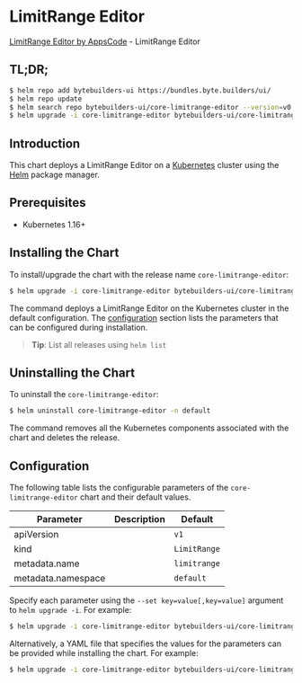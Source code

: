 # LimitRange Editor

[LimitRange Editor by AppsCode](https://byte.builders) - LimitRange Editor

## TL;DR;

```bash
$ helm repo add bytebuilders-ui https://bundles.byte.builders/ui/
$ helm repo update
$ helm search repo bytebuilders-ui/core-limitrange-editor --version=v0.4.8
$ helm upgrade -i core-limitrange-editor bytebuilders-ui/core-limitrange-editor -n default --create-namespace --version=v0.4.8
```

## Introduction

This chart deploys a LimitRange Editor on a [Kubernetes](http://kubernetes.io) cluster using the [Helm](https://helm.sh) package manager.

## Prerequisites

- Kubernetes 1.16+

## Installing the Chart

To install/upgrade the chart with the release name `core-limitrange-editor`:

```bash
$ helm upgrade -i core-limitrange-editor bytebuilders-ui/core-limitrange-editor -n default --create-namespace --version=v0.4.8
```

The command deploys a LimitRange Editor on the Kubernetes cluster in the default configuration. The [configuration](#configuration) section lists the parameters that can be configured during installation.

> **Tip**: List all releases using `helm list`

## Uninstalling the Chart

To uninstall the `core-limitrange-editor`:

```bash
$ helm uninstall core-limitrange-editor -n default
```

The command removes all the Kubernetes components associated with the chart and deletes the release.

## Configuration

The following table lists the configurable parameters of the `core-limitrange-editor` chart and their default values.

|     Parameter      | Description |         Default         |
|--------------------|-------------|-------------------------|
| apiVersion         |             | <code>v1</code>         |
| kind               |             | <code>LimitRange</code> |
| metadata.name      |             | <code>limitrange</code> |
| metadata.namespace |             | <code>default</code>    |


Specify each parameter using the `--set key=value[,key=value]` argument to `helm upgrade -i`. For example:

```bash
$ helm upgrade -i core-limitrange-editor bytebuilders-ui/core-limitrange-editor -n default --create-namespace --version=v0.4.8 --set apiVersion=v1
```

Alternatively, a YAML file that specifies the values for the parameters can be provided while
installing the chart. For example:

```bash
$ helm upgrade -i core-limitrange-editor bytebuilders-ui/core-limitrange-editor -n default --create-namespace --version=v0.4.8 --values values.yaml
```
